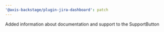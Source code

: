 ```yaml
---
'@axis-backstage/plugin-jira-dashboard': patch
---
```


Added information about documentation and support to the SupportButton
